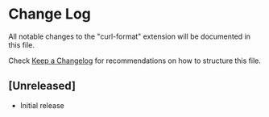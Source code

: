 # Change Log

All notable changes to the "curl-format" extension will be documented in this file.

Check [Keep a Changelog](http://keepachangelog.com/) for recommendations on how to structure this file.

## [Unreleased]

- Initial release